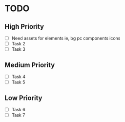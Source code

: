 # TODO

## High Priority

- [ ] Need assets for elements ie, bg pc components icons
- [ ] Task 2
- [ ] Task 3

## Medium Priority

- [ ] Task 4
- [ ] Task 5

## Low Priority

- [ ] Task 6
- [ ] Task 7
